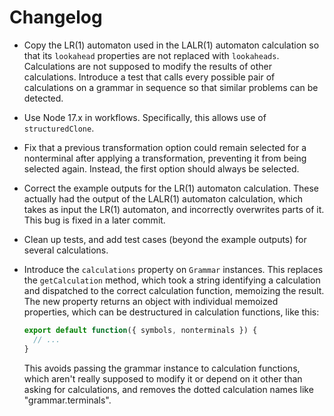 # Changelog

* Copy the LR(1) automaton used in the LALR(1) automaton calculation so that its `lookahead` properties are not replaced with `lookaheads`. Calculations are not supposed to modify the results of other calculations. Introduce a test that calls every possible pair of calculations on a grammar in sequence so that similar problems can be detected.

* Use Node 17.x in workflows. Specifically, this allows use of `structuredClone`.

* Fix that a previous transformation option could remain selected for a nonterminal after applying a transformation, preventing it from being selected again. Instead, the first option should always be selected.

* Correct the example outputs for the LR(1) automaton calculation. These actually had the output of the LALR(1) automaton calculation, which takes as input the LR(1) automaton, and incorrectly overwrites parts of it. This bug is fixed in a later commit.

* Clean up tests, and add test cases (beyond the example outputs) for several calculations.

* Introduce the `calculations` property on `Grammar` instances. This replaces the `getCalculation` method, which took a string identifying a calculation and dispatched to the correct calculation function, memoizing the result. The new property returns an object with individual memoized properties, which can be destructured in calculation functions, like this:

  ```js
  export default function({ symbols, nonterminals }) {
    // ...
  }
  ```
  
  This avoids passing the grammar instance to calculation functions, which aren't really supposed to modify it or depend on it other than asking for calculations, and removes the dotted calculation names like "grammar.terminals".
